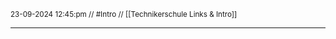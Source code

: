 <sub class="descriptionSection">23-09-2024 12:45:pm // #Intro // [[Technikerschule Links & Intro]]</sub>
____